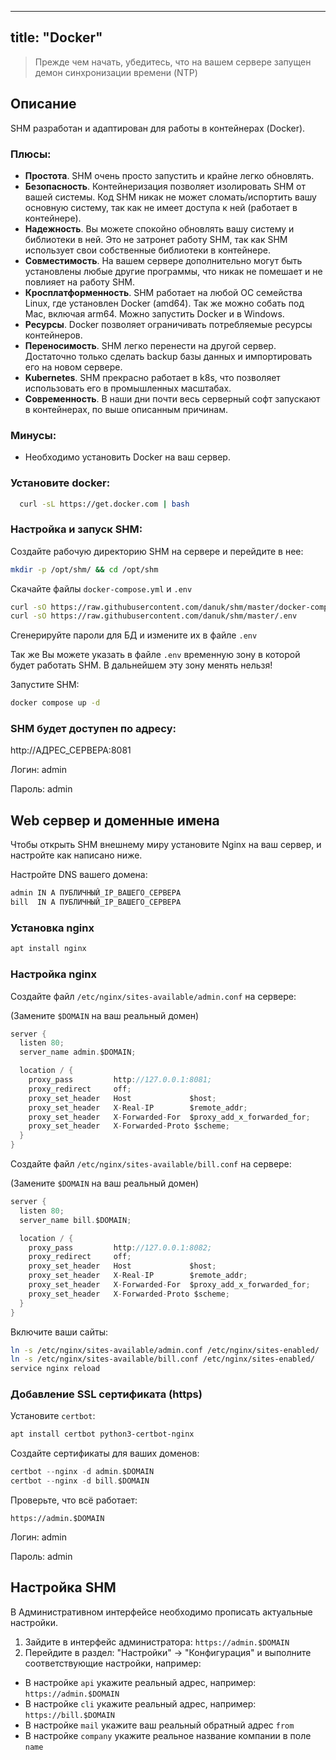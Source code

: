 
---
title: "Docker"
---

> Прежде чем начать, убедитесь, что на вашем сервере запущен демон синхронизации времени (NTP)

## Описание

SHM разработан и адаптирован для работы в контейнерах (Docker).

### Плюсы:
- **Простота**. SHM очень просто запустить и крайне легко обновлять.
- **Безопасность**. Контейнеризация позволяет изолировать SHM от вашей системы. Код SHM никак не может сломать/испортить вашу основную систему, так как не имеет доступа к ней (работает в контейнере). 
- **Надежность**. Вы можете спокойно обновлять вашу систему и библиотеки в ней. Это не затронет работу SHM, так как SHM использует свои собственные библиотеки в контейнере.
- **Совместимость**. На вашем сервере дополнительно могут быть установлены любые другие программы, что никак не помешает и не повлияет на работу SHM.
- **Кросплатформенность**. SHM работает на любой ОС семейства Linux, где установлен Docker (amd64). Так же можно собать под Mac, включая arm64. Можно запустить Docker и в Windows.
- **Ресурсы**. Docker позволяет ограничивать потребляемые ресурсы контейнеров. 
- **Переносимость**. SHM легко перенести на другой сервер. Достаточно только сделать backup базы данных и импортировать его на новом сервере.
- **Kubernetes**. SHM прекрасно работает в k8s, что позволяет использовать его в промышленных масштабах.
- **Современность**. В наши дни почти весь серверный софт запускают в контейнерах, по выше описанным причинам.

### Минусы:
- Необходимо установить Docker на ваш сервер.


### Установите docker:

```bash
  curl -sL https://get.docker.com | bash
```

### Настройка и запуск SHM:

Создайте рабочую директорию SHM на сервере и перейдите в нее:

```bash
mkdir -p /opt/shm/ && cd /opt/shm
```

Скачайте файлы `docker-compose.yml` и `.env`

```bash
curl -sO https://raw.githubusercontent.com/danuk/shm/master/docker-compose.yml
curl -sO https://raw.githubusercontent.com/danuk/shm/master/.env
```

Сгенерируйте пароли для БД и измените их в файле `.env`

Так же Вы можете указать в файле `.env` временную зону в которой будет работать SHM. В дальнейшем эту зону менять нельзя!

Запустите SHM:
```bash
docker compose up -d
```

### SHM будет доступен по адресу:

http://АДРЕС_СЕРВЕРА:8081

Логин: admin

Пароль: admin


## Web сервер и доменные имена

Чтобы открыть SHM внешнему миру установите Nginx на ваш сервер, и настройте как написано ниже.

Настройте DNS вашего домена:
```bash
admin IN A ПУБЛИЧНЫЙ_IP_ВАШЕГО_СЕРВЕРА
bill  IN A ПУБЛИЧНЫЙ_IP_ВАШЕГО_СЕРВЕРА
```

### Установка nginx

```bash
apt install nginx
```

### Настройка nginx

Создайте файл `/etc/nginx/sites-available/admin.conf` на сервере:

(Замените `$DOMAIN` на ваш реальный домен)

```go
server {
  listen 80;
  server_name admin.$DOMAIN;

  location / {
    proxy_pass         http://127.0.0.1:8081;
    proxy_redirect     off;
    proxy_set_header   Host             $host;
    proxy_set_header   X-Real-IP        $remote_addr;
    proxy_set_header   X-Forwarded-For  $proxy_add_x_forwarded_for;
    proxy_set_header   X-Forwarded-Proto $scheme;
  }
}
```

Создайте файл `/etc/nginx/sites-available/bill.conf` на сервере:

(Замените `$DOMAIN` на ваш реальный домен)

```go
server {
  listen 80;
  server_name bill.$DOMAIN;

  location / {
    proxy_pass         http://127.0.0.1:8082;
    proxy_redirect     off;
    proxy_set_header   Host             $host;
    proxy_set_header   X-Real-IP        $remote_addr;
    proxy_set_header   X-Forwarded-For  $proxy_add_x_forwarded_for;
    proxy_set_header   X-Forwarded-Proto $scheme;
  }
}
```

Включите ваши сайты:
```bash
ln -s /etc/nginx/sites-available/admin.conf /etc/nginx/sites-enabled/
ln -s /etc/nginx/sites-available/bill.conf /etc/nginx/sites-enabled/
service nginx reload
```

### Добавление SSL сертификата (https)

Установите `certbot`:
```bash
apt install certbot python3-certbot-nginx
```

Создайте сертификаты для ваших доменов:
```go
certbot --nginx -d admin.$DOMAIN
certbot --nginx -d bill.$DOMAIN
```

Проверьте, что всё работает:

```https://admin.$DOMAIN```

Логин: admin

Пароль: admin

## Настройка SHM

В Административном интерфейсе необходимо прописать актуальные настройки.

1. Зайдите в интерфейс администратора: `https://admin.$DOMAIN`
2. Перейдите в раздел: "Настройки" -> "Конфигурация" и выполните соответствующие настройки, например:
 - В настройке `api` укажите реальный адрес, например: `https://admin.$DOMAIN`
 - В настройке `cli` укажите реальный адрес, например: `https://bill.$DOMAIN`
 - В настройке `mail` укажите ваш реальный обратный адрес `from`
 - В настройке `company` укажите реальное название компании в поле `name`


